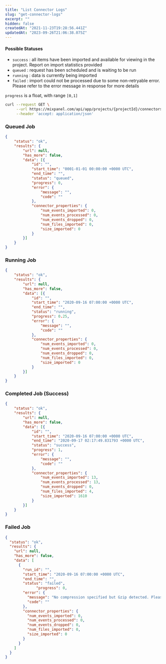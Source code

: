 ```yaml
---
title: "List Connector Logs"
slug: "get-connector-logs"
excerpt: ""
hidden: false
createdAt: "2021-11-23T19:28:56.441Z"
updatedAt: "2023-09-26T21:06:38.075Z"
---
```


#### Possible Statuses
- `success` : all items have been imported and available for viewing in the project. Report on import statistics provided
- `queued` : request has been scheduled and is waiting to be run
- `running` : data is currently being imported
- `failed` : import could not be processed due to some non-retryable error. Please refer to the error message in response for more details

`progress` is a float, with range `[0,1]`

```sh
curl --request GET \
     --url https://mixpanel.com/api/app/projects/{projectId}/connectors/{connectorId}/history \
     --header 'accept: application/json'
```

### Queued Job
```json
{
	"status": "ok",
	"results": {
		"url": null,
		"has_more": false,
		"data": [{
			"id": "",
			"start_time": "0001-01-01 00:00:00 +0000 UTC",
			"end_time": "",
			"status": "queued",
			"progress": 0,
			"error": {
				"message": "",
				"code": ""
			},
			"connector_properties": {
				"num_events_imported": 0,
				"num_events_processed": 0,
				"num_events_dropped": 0,
				"num_files_imported": 0,
				"size_imported": 0
			}
		}]
	}
}
```

### Running Job
```json
{
	"status": "ok",
	"results": {
		"url": null,
		"has_more": false,
		"data": [{
			"id": "",
			"start_time": "2020-09-16 07:00:00 +0000 UTC",
			"end_time": "",
			"status": "running",
			"progress": 0.25,
			"error": {
				"message": "",
				"code": ""
			},
			"connector_properties": {
				"num_events_imported": 0,
				"num_events_processed": 0,
				"num_events_dropped": 0,
				"num_files_imported": 0,
				"size_imported": 0
			}
		}]
	}
}
```

### Completed Job (Success)
```json
{
	"status": "ok",
	"results": {
		"url": null,
		"has_more": false,
		"data": [{
			"id": "",
			"start_time": "2020-09-16 07:00:00 +0000 UTC",
			"end_time": "2020-09-17 02:17:49.831793 +0000 UTC",
			"status": "success",
			"progress": 1,
			"error": {
				"message": "",
				"code": ""
			},
			"connector_properties": {
				"num_events_imported": 13,
				"num_events_processed": 13,
				"num_events_dropped": 0,
				"num_files_imported": 4,
				"size_imported": 1610
			}
		}]
	}
}
```

### Failed Job
```json
{
  "status": "ok",
  "results": {
    "url": null,
    "has_more": false,
    "data": [
      {
        "run_id": "",
        "start_time": "2020-09-16 07:00:00 +0000 UTC",
        "end_time": "",
        "status": "failed",
			  "progress": 0,
        "error": {
          "message": "No compression specified but Gzip detected. Please submit a new request with correct compression as param",
          "code": ""
        },
        "connector_properties": {
          "num_events_imported": 0,
          "num_events_processed": 0,
          "num_events_dropped": 0,
          "num_files_imported": 0,
          "size_imported": 0
        }
      }
    ]
  }
}
```
